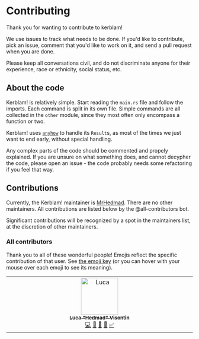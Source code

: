 # Contributing

Thank you for wanting to contribute to kerblam!

We use issues to track what needs to be done.
If you'd like to contribute, pick an issue, comment that you'd like to work
on it, and send a pull request when you are done.

Please keep all conversations civil, and do not discriminate anyone for their
experience, race or ethnicity, social status, etc.

## About the code
Kerblam! is relatively simple. Start reading the `main.rs` file and follow
the imports.
Each command is split in its own file.
Simple commands are all collected in the `other` module, since they most often
only encompass a function or two.

Kerblam! uses [`anyhow`](https://crates.io/crates/anyhow) to handle its `Result`s,
as most of the times we just want to end early, without special handling.

Any complex parts of the code should be commented and propely explained.
If you are unsure on what something does, and cannot decypher the code, please
open an issue - the code probably needs some refactoring if you feel that way.

## Contributions
Currently, the Kerblam! maintainer is [MrHedmad](https://github.com/MrHedmad).
There are no other maintainers. All contributions are listed below
by the @all-contributors bot.

Significant contributions will be recognized by a spot in the maintainers list,
at the discretion of other maintainers.

### All contributors

Thank you to all of these wonderful people!
Emojis reflect the specific contribution of that user.
See [the emoji key](https://allcontributors.org/docs/en/emoji-key)
(or you can hover with your mouse over each emoji to see its meaning).

<!-- ALL-CONTRIBUTORS-LIST:START - Do not remove or modify this section -->
<!-- prettier-ignore-start -->
<!-- markdownlint-disable -->
<table>
  <tbody>
    <tr>
      <td align="center" valign="top" width="14.28%"><a href="https://mrhedmad.github.io/blog/"><img src="https://avatars.githubusercontent.com/u/46203625?v=4?s=100" width="100px;" alt="Luca "Hedmad" Visentin"/><br /><sub><b>Luca "Hedmad" Visentin</b></sub></a><br /><a href="#code-MrHedmad" title="Code">💻</a> <a href="#doc-MrHedmad" title="Documentation">📖</a> <a href="#ideas-MrHedmad" title="Ideas, Planning, & Feedback">🤔</a> <a href="#projectManagement-MrHedmad" title="Project Management">📆</a> <a href="#tutorial-MrHedmad" title="Tutorials">✅</a></td>
    </tr>
  </tbody>
</table>

<!-- markdownlint-restore -->
<!-- prettier-ignore-end -->

<!-- ALL-CONTRIBUTORS-LIST:END -->
